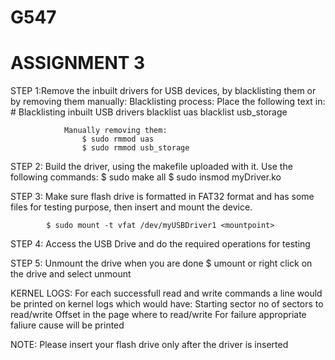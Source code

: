 # G547
# ASSIGNMENT 3

	
  
  STEP 1:Remove the inbuilt drivers for USB devices, by blacklisting them or by removing them manually:
				Blacklisting process:
						Place the following text in:
						# Blacklisting inbuilt USB drivers
						blacklist uas
						blacklist usb_storage

				Manually removing them:
					$ sudo rmmod uas
					$ sudo rmmod usb_storage

STEP 2: Build the driver, using the makefile uploaded with it.
			Use the following commands:
			$ sudo make all
			$ sudo insmod myDriver.ko


STEP 3:	Make sure flash drive is formatted in FAT32 format and has some files for testing purpose, then insert and mount the device.

			$ sudo mount -t vfat /dev/myUSBDriver1 <mountpoint> 

STEP 4: Access the USB Drive and do the required operations for testing

STEP 5: Unmount the drive when you are done
			$ umount <mount point>
			or right click on the drive and select unmount

KERNEL LOGS:
	For each successfull read and write commands a line would be printed on kernel logs which would have:
				Starting sector
				no of sectors to read/write
				Offset in the page where to read/write
	For failure appropriate faliure cause will be printed

NOTE: Please insert your flash drive only after the driver is inserted

